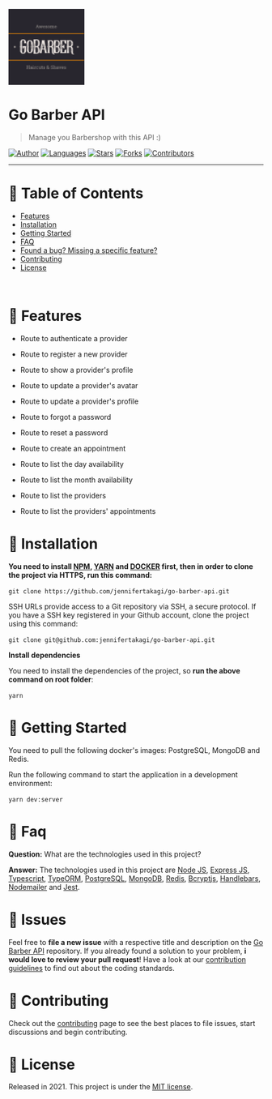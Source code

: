 <p align="left">
   <img src="docs/logo.png" width="150"/>
</p>

# Go Barber API

> Manage you Barbershop with this API :)

[![Author](https://img.shields.io/badge/author-jennifertakagi-ff9000?style=flat-square)](https://github.com/jennifertakagi)
[![Languages](https://img.shields.io/github/languages/count/jennifertakagi/go-barber-api?color=%23ff9000&style=flat-square)](#)
[![Stars](https://img.shields.io/github/stars/jennifertakagi/go-barber-api?color=ff9000&style=flat-square)](https://github.com/jennifertakagi/go-barber-api/stargazers)
[![Forks](https://img.shields.io/github/forks/jennifertakagi/go-barber-api?color=%23ff9000&style=flat-square)](https://github.com/jennifertakagi/go-barber-api/network/members)
[![Contributors](https://img.shields.io/github/contributors/jennifertakagi/go-barber-api?color=ff9000&style=flat-square)](https://github.com/jennifertakagi/go-barber-api/graphs/contributors)

---

# :pushpin: Table of Contents

* [Features](#rocket-features)
* [Installation](#construction_worker-installation)
* [Getting Started](#runner-getting-started)
* [FAQ](#postbox-faq)
* [Found a bug? Missing a specific feature?](#bug-issues)
* [Contributing](#tada-contributing)
* [License](#closed_book-license)

<br />

# :rocket: Features

* Route to authenticate a provider
* Route to register a new provider
* Route to show a provider's profile
* Route to update a provider's avatar
* Route to update a provider's profile

* Route to forgot a password
* Route to reset a password

* Route to create an appointment
* Route to list the day availability
* Route to list the month availability
* Route to list the providers
* Route to list the providers' appointments


# :construction_worker: Installation

**You need to install [NPM](https://www.npmjs.com/), [YARN](https://yarnpkg.com/) and [DOCKER](https://www.docker.com/) first, then in order to clone the project via HTTPS, run this command:**

```git clone https://github.com/jennifertakagi/go-barber-api.git```

SSH URLs provide access to a Git repository via SSH, a secure protocol. If you have a SSH key registered in your Github account, clone the project using this command:

```git clone git@github.com:jennifertakagi/go-barber-api.git```

**Install dependencies**

You need to install the dependencies of the project, so **run the above command on root folder**:

```yarn```


# :runner: Getting Started

You need to pull the following docker's images: PostgreSQL, MongoDB and Redis.

Run the following command to start the application in a development environment:

```yarn dev:server```


# :postbox: Faq

**Question:** What are the technologies used in this project?

**Answer:** The technologies used in this project are [Node JS](https://nodejs.org/en/), [Express JS](https://expressjs.com/), [Typescript](https://www.typescriptlang.org/), [TypeORM](https://typeorm.io/#/), [PostgreSQL](https://www.postgresql.org/), [MongoDB](https://www.mongodb.com/), [Redis](https://redis.io/), [Bcryptjs](https://www.npmjs.com/package/bcryptjs), [Handlebars](https://handlebarsjs.com/), [Nodemailer](https://nodemailer.com/about/) and [Jest](https://jestjs.io/).

# :bug: Issues

Feel free to **file a new issue** with a respective title and description on the [Go Barber API](https://github.com/jennifertakagi/go-barber-api/issues) repository. If you already found a solution to your problem, **i would love to review your pull request**! Have a look at our [contribution guidelines](https://github.com/jennifertakagi/go-barber-api/blob/master/CONTRIBUTING.md) to find out about the coding standards.

# :tada: Contributing

Check out the [contributing](https://github.com/jennifertakagi/go-barber-api/blob/master/CONTRIBUTING.md) page to see the best places to file issues, start discussions and begin contributing.

# :closed_book: License

Released in 2021.
This project is under the [MIT license](https://github.com/jennifertakagi/go-barber-api/master/LICENSE).
